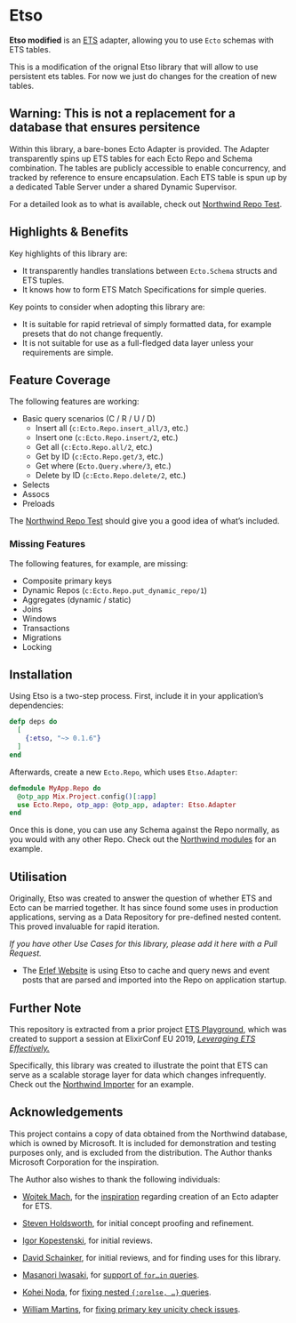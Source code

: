 # Etso

**Etso modified** is an [ETS][erlang-ets] adapter, allowing you to use `Ecto` schemas with ETS tables.

This is a modification of the orignal Etso library that will allow to use persistent ets tables. 
For now we just do changes for the creation of new tables. 

## Warning: This is not a replacement for a database that ensures persitence 

Within this library, a bare-bones Ecto Adapter is provided. The Adapter transparently spins up ETS tables for each Ecto Repo and Schema combination. The tables are publicly accessible to enable concurrency, and tracked by reference to ensure encapsulation. Each ETS table is spun up by a dedicated Table Server under a shared Dynamic Supervisor.

For a detailed look as to what is available, check out [Northwind Repo Test][northwind-repo-test].

## Highlights & Benefits

Key highlights of this library are:

- It transparently handles translations between `Ecto.Schema` structs and ETS tuples.
- It knows how to form ETS Match Specifications for simple queries.

Key points to consider when adopting this library are:

- It is suitable for rapid retrieval of simply formatted data, for example presets that do not change frequently.
- It is not suitable for use as a full-fledged data layer unless your requirements are simple.

## Feature Coverage

The following features are working:

- Basic query scenarios (C / R / U / D)
  - Insert all (`c:Ecto.Repo.insert_all/3`, etc.)
  - Insert one (`c:Ecto.Repo.insert/2`, etc.)
  - Get all (`c:Ecto.Repo.all/2`, etc.)
  - Get by ID (`c:Ecto.Repo.get/3`, etc.)
  - Get where (`Ecto.Query.where/3`, etc.)
  - Delete by ID (`c:Ecto.Repo.delete/2`, etc.)
- Selects
- Assocs
- Preloads

The [Northwind Repo Test][northwind-repo-test] should give you a good idea of what’s included.

### Missing Features

The following features, for example, are missing:

- Composite primary keys
- Dynamic Repos (`c:Ecto.Repo.put_dynamic_repo/1`)
- Aggregates (dynamic / static)
- Joins
- Windows
- Transactions
- Migrations
- Locking

## Installation

Using Etso is a two-step process. First, include it in your application’s dependencies:

```elixir
defp deps do
  [
    {:etso, "~> 0.1.6"}
  ]
end
```

Afterwards, create a new `Ecto.Repo`, which uses `Etso.Adapter`:

```elixir
defmodule MyApp.Repo do
  @otp_app Mix.Project.config()[:app]
  use Ecto.Repo, otp_app: @otp_app, adapter: Etso.Adapter
end
```

Once this is done, you can use any Schema against the Repo normally, as you would with any other Repo. Check out the [Northwind modules][northwind] for an example.

## Utilisation

Originally, Etso was created to answer the question of whether ETS and Ecto can be married together. It has since found some uses in production applications, serving as a Data Repository for pre-defined nested content. This proved invaluable for rapid iteration.

*If you have other Use Cases for this library, please add it here with a Pull Request.*

- The [Erlef Website](https://github.com/erlef/website) is using Etso to cache and query news and event posts that are parsed and imported into the Repo on application startup. 

## Further Note

This repository is extracted from a prior project [ETS Playground][evadne-ets-playground], which was created to support a session at ElixirConf EU 2019, [*Leveraging ETS Effectively.*][evadne-ets-deck]

Specifically, this library was created to illustrate the point that ETS can serve as a scalable storage layer for data which changes infrequently. Check out the [Northwind Importer][northwind-importer] for an example.

## Acknowledgements

This project contains a copy of data obtained from the Northwind database, which is owned by Microsoft. It is included for demonstration and testing purposes only, and is excluded from the distribution. The Author thanks Microsoft Corporation for the inspiration.

The Author also wishes to thank the following individuals:

- [Wojtek Mach][wojtekmach], for the [inspiration](https://github.com/wojtekmach/ets_ecto) regarding creation of an Ecto adapter for ETS.

- [Steven Holdsworth](https://github.com/holsee), for initial concept proofing and refinement.

- [Igor Kopestenski](https://github.com/laymer), for initial reviews.

- [David Schainker](https://github.com/schainks), for initial reviews, and for finding uses for this library.

- [Masanori Iwasaki][curi1119], for [support of `for…in` queries][pr-6].

- [Kohei Noda][pobo380], for [fixing nested `{:orelse, …}` queries][pr-10].

- [William Martins][wmartins], for [fixing primary key unicity check issues][gh-7].

[erlang-ets]: http://erlang.org/doc/man/ets.html
[northwind]: https://github.com/evadne/etso/tree/master/test/support/northwind
[northwind-importer]: https://github.com/evadne/etso/tree/master/test/support/northwind/importer.ex
[northwind-repo-test]: https://github.com/evadne/etso/blob/master/test/northwind/repo_test.exs
[evadne-ets-playground]: https://github.com/evadne/ets-playground
[evadne-ets-deck]: https://speakerdeck.com/evadne/leveraging-ets-effectively
[wojtekmach]: https://github.com/wojtekmach
[curi1119]: https://github.com/curi1119
[pr-6]: https://github.com/evadne/etso/pull/6
[pobo380]: https://github.com/pobo380
[pr-10]: https://github.com/evadne/etso/pull/10
[wmartins]: https://github.com/wmartins
[gh-7]: https://github.com/evadne/etso/issues/7
